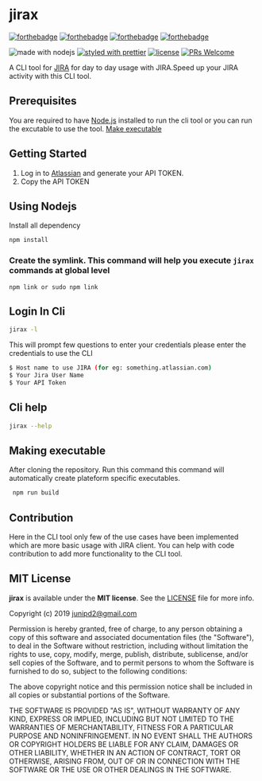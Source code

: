 # jirax
[![forthebadge](https://forthebadge.com/images/badges/made-with-javascript.svg)]() [![forthebadge](https://forthebadge.com/images/badges/built-with-love.svg)]() [![forthebadge](https://forthebadge.com/images/badges/for-you.svg)]() [![forthebadge](https://forthebadge.com/images/badges/check-it-out.svg)](https://forthebadge.com)



![made with nodejs](https://img.shields.io/badge/madewith-node.js-green.svg) [![styled with prettier](https://img.shields.io/badge/styled_with-prettier-ff69b4.svg)](https://github.com/prettier/prettier) [![license](https://img.shields.io/github/license/visionmedia/superagent.svg)](LICENSE) [![PRs Welcome](https://img.shields.io/badge/PRs-welcome-brightgreen.svg?style=shields)](http://makeapullrequest.com)



A CLI tool for [JIRA](`https://www.atlassian.com/software/jira`) for day to day usage with JIRA.Speed up your JIRA activity with this CLI tool.

## Prerequisites

You are required to have [Node.js](https://nodejs.org/) installed to run the cli tool or 
you can run the excutable to use the tool. [Make executable](https://github.com/junipdewan/jirax/blob/master/README.md/#making-executable)

## Getting Started

1. Log in to [Atlassian](https://id.atlassian.com/manage/api-tokens) and generate your API TOKEN.
2. Copy the API TOKEN

## Using Nodejs

Install all dependency 

```sh
npm install 
```

### Create the symlink. This command will help you execute `jirax` commands at global level 

```
npm link or sudo npm link
```


## Login In Cli

```sh
jirax -l
```

This will prompt few questions to enter your credentials please enter the credentials to use the CLI

```sh
$ Host name to use JIRA (for eg: something.atlassian.com)
$ Your Jira User Name
$ Your API Token 
```

## Cli help
```sh
jirax --help 
```

## Making executable

After cloning the repository. Run this command this command will automatically create plateform specific executables.

```sh
 npm run build
```

## Contribution

Here in the CLI tool only few of the use cases have been implemented which are more basic usage with JIRA client.
You can help with code contribution to add more functionality to the CLI tool.


## MIT License

**jirax** is available under the **MIT license**. See the [LICENSE](https://github.com/junipdewan/jirax/blob/master/LICENSE) file for more info.


Copyright (c) 2019 <junipd2@gmail.com>

Permission is hereby granted, free of charge, to any person obtaining a copy of this software and associated documentation files (the "Software"), to deal in the Software without restriction, including without limitation the rights to use, copy, modify, merge, publish, distribute, sublicense, and/or sell copies of the Software, and to permit persons to whom the Software is furnished to do so, subject to the following conditions:

The above copyright notice and this permission notice shall be included in all copies or substantial portions of the Software.

THE SOFTWARE IS PROVIDED "AS IS", WITHOUT WARRANTY OF ANY KIND, EXPRESS OR IMPLIED, INCLUDING BUT NOT LIMITED TO THE WARRANTIES OF MERCHANTABILITY, FITNESS FOR A PARTICULAR PURPOSE AND NONINFRINGEMENT. IN NO EVENT SHALL THE AUTHORS OR COPYRIGHT HOLDERS BE LIABLE FOR ANY CLAIM, DAMAGES OR OTHER LIABILITY, WHETHER IN AN ACTION OF CONTRACT, TORT OR OTHERWISE, ARISING FROM, OUT OF OR IN CONNECTION WITH THE SOFTWARE OR THE USE OR OTHER DEALINGS IN THE SOFTWARE.